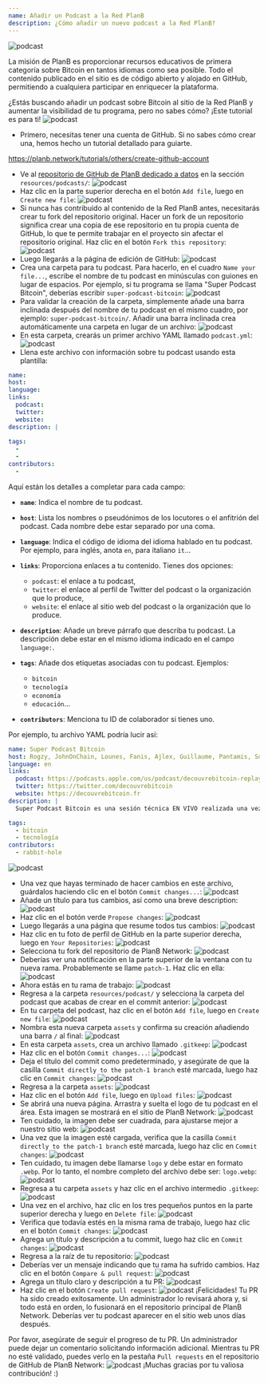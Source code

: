 ```yaml
---
name: Añadir un Podcast a la Red PlanB
description: ¿Cómo añadir un nuevo podcast a la Red PlanB?
---
```

![podcast](assets/cover.webp)

La misión de PlanB es proporcionar recursos educativos de primera categoría sobre Bitcoin en tantos idiomas como sea posible. Todo el contenido publicado en el sitio es de código abierto y alojado en GitHub, permitiendo a cualquiera participar en enriquecer la plataforma.

¿Estás buscando añadir un podcast sobre Bitcoin al sitio de la Red PlanB y aumentar la visibilidad de tu programa, pero no sabes cómo? ¡Este tutorial es para ti!
![podcast](assets/01.webp)
- Primero, necesitas tener una cuenta de GitHub. Si no sabes cómo crear una, hemos hecho un tutorial detallado para guiarte.

https://planb.network/tutorials/others/create-github-account


- Ve al [repositorio de GitHub de PlanB dedicado a datos](https://github.com/PlanB-Network/bitcoin-educational-content/tree/dev/resources/podcasts) en la sección `resources/podcasts/`:
![podcast](assets/02.webp)
- Haz clic en la parte superior derecha en el botón `Add file`, luego en `Create new file`:
![podcast](assets/03.webp)
- Si nunca has contribuido al contenido de la Red PlanB antes, necesitarás crear tu fork del repositorio original. Hacer un fork de un repositorio significa crear una copia de ese repositorio en tu propia cuenta de GitHub, lo que te permite trabajar en el proyecto sin afectar el repositorio original. Haz clic en el botón `Fork this repository`:
![podcast](assets/04.webp)
- Luego llegarás a la página de edición de GitHub:
![podcast](assets/05.webp)
- Crea una carpeta para tu podcast. Para hacerlo, en el cuadro `Name your file...`, escribe el nombre de tu podcast en minúsculas con guiones en lugar de espacios. Por ejemplo, si tu programa se llama "Super Podcast Bitcoin", deberías escribir `super-podcast-bitcoin`:
![podcast](assets/06.webp)
- Para validar la creación de la carpeta, simplemente añade una barra inclinada después del nombre de tu podcast en el mismo cuadro, por ejemplo: `super-podcast-bitcoin/`. Añadir una barra inclinada crea automáticamente una carpeta en lugar de un archivo:
![podcast](assets/07.webp)
- En esta carpeta, crearás un primer archivo YAML llamado `podcast.yml`:
![podcast](assets/08.webp)
- Llena este archivo con información sobre tu podcast usando esta plantilla:

```yaml
name: 
host: 
language: 
links:
  podcast: 
  twitter: 
  website: 
description: |
  
tags:
  - 
  - 
contributors:
  - 
```

Aquí están los detalles a completar para cada campo:

- **`name`**: Indica el nombre de tu podcast.
- **`host`**: Lista los nombres o pseudónimos de los locutores o el anfitrión del podcast. Cada nombre debe estar separado por una coma.
- **`language`**: Indica el código de idioma del idioma hablado en tu podcast. Por ejemplo, para inglés, anota `en`, para italiano `it`...

- **`links`**: Proporciona enlaces a tu contenido. Tienes dos opciones:
	- `podcast`: el enlace a tu podcast,
	- `twitter`: el enlace al perfil de Twitter del podcast o la organización que lo produce,
	- `website`: el enlace al sitio web del podcast o la organización que lo produce.
- **`description`**: Añade un breve párrafo que describa tu podcast. La descripción debe estar en el mismo idioma indicado en el campo `language:`.
- **`tags`**: Añade dos etiquetas asociadas con tu podcast. Ejemplos:
    - `bitcoin`
    - `tecnología`
    - `economía`
    - `educación`...

- **`contributors`**: Menciona tu ID de colaborador si tienes uno.

Por ejemplo, tu archivo YAML podría lucir así:

```yaml
name: Super Podcast Bitcoin
host: Rogzy, JohnOnChain, Lounes, Fanis, Ajlex, Guillaume, Pantamis, Sosthene, Loic
language: en
links:
  podcast: https://podcasts.apple.com/us/podcast/decouvrebitcoin-replay/id1693844092
  twitter: https://twitter.com/decouvrebitcoin
  website: https://decouvrebitcoin.fr
description: |
  Super Podcast Bitcoin es una sesión técnica EN VIVO realizada una vez a la semana en Twitter para profundizar en el protocolo de Bitcoin, soluciones de segunda capa y todo lo que asombre. Nuestros anfitriones Lounes, Pantamis, Loïc y Sosthene responderán tus preguntas y ofrecerán el show más técnico sobre Bitcoin en el mundo.

tags:
  - bitcoin
  - tecnología
contributors:
  - rabbit-hole
```

![podcast](assets/09.webp)

- Una vez que hayas terminado de hacer cambios en este archivo, guárdalos haciendo clic en el botón `Commit changes...`:
![podcast](assets/10.webp)
- Añade un título para tus cambios, así como una breve description:
![podcast](assets/11.webp)
- Haz clic en el botón verde `Propose changes`:
![podcast](assets/12.webp)
- Luego llegarás a una página que resume todos tus cambios:
![podcast](assets/13.webp)
- Haz clic en tu foto de perfil de GitHub en la parte superior derecha, luego en `Your Repositories`:
![podcast](assets/14.webp)
- Selecciona tu fork del repositorio de PlanB Network:
![podcast](assets/15.webp)
- Deberías ver una notificación en la parte superior de la ventana con tu nueva rama. Probablemente se llame `patch-1`. Haz clic en ella:
![podcast](assets/16.webp)
- Ahora estás en tu rama de trabajo:
![podcast](assets/17.webp)
- Regresa a la carpeta `resources/podcast/` y selecciona la carpeta del podcast que acabas de crear en el commit anterior: ![podcast](assets/18.webp)
- En tu carpeta del podcast, haz clic en el botón `Add file`, luego en `Create new file`:
![podcast](assets/19.webp)
- Nombra esta nueva carpeta `assets` y confirma su creación añadiendo una barra `/` al final:
![podcast](assets/20.webp)
- En esta carpeta `assets`, crea un archivo llamado `.gitkeep`:
![podcast](assets/21.webp)
- Haz clic en el botón `Commit changes...`:
![podcast](assets/22.webp)
- Deja el título del commit como predeterminado, y asegúrate de que la casilla `Commit directly to the patch-1 branch` esté marcada, luego haz clic en `Commit changes`:
![podcast](assets/23.webp)
- Regresa a la carpeta `assets`:
![podcast](assets/24.webp)
- Haz clic en el botón `Add file`, luego en `Upload files`:
![podcast](assets/25.webp)
- Se abrirá una nueva página. Arrastra y suelta el logo de tu podcast en el área. Esta imagen se mostrará en el sitio de PlanB Network: ![podcast](assets/26.webp)
- Ten cuidado, la imagen debe ser cuadrada, para ajustarse mejor a nuestro sitio web:
![podcast](assets/27.webp)
- Una vez que la imagen esté cargada, verifica que la casilla `Commit directly to the patch-1 branch` esté marcada, luego haz clic en `Commit changes`:
![podcast](assets/28.webp)
- Ten cuidado, tu imagen debe llamarse `logo` y debe estar en formato `.webp`. Por lo tanto, el nombre completo del archivo debe ser: `logo.webp`:
![podcast](assets/29.webp)
- Regresa a tu carpeta `assets` y haz clic en el archivo intermedio `.gitkeep`:
![podcast](assets/30.webp)
- Una vez en el archivo, haz clic en los tres pequeños puntos en la parte superior derecha y luego en `Delete file`:
![podcast](assets/31.webp)
- Verifica que todavía estés en la misma rama de trabajo, luego haz clic en el botón `Commit changes`:
![podcast](assets/32.webp)
- Agrega un título y descripción a tu commit, luego haz clic en `Commit changes`:
![podcast](assets/33.webp)
- Regresa a la raíz de tu repositorio:
![podcast](assets/34.webp)
- Deberías ver un mensaje indicando que tu rama ha sufrido cambios. Haz clic en el botón `Compare & pull request`:
![podcast](assets/35.webp)
- Agrega un título claro y descripción a tu PR:
![podcast](assets/36.webp)
- Haz clic en el botón `Create pull request`:
![podcast](assets/37.webp)
¡Felicidades! Tu PR ha sido creado exitosamente. Un administrador lo revisará ahora y, si todo está en orden, lo fusionará en el repositorio principal de PlanB Network. Deberías ver tu podcast aparecer en el sitio web unos días después.

Por favor, asegúrate de seguir el progreso de tu PR. Un administrador puede dejar un comentario solicitando información adicional. Mientras tu PR no esté validado, puedes verlo en la pestaña `Pull requests` en el repositorio de GitHub de PlanB Network:
![podcast](assets/38.webp)
¡Muchas gracias por tu valiosa contribución! :)

